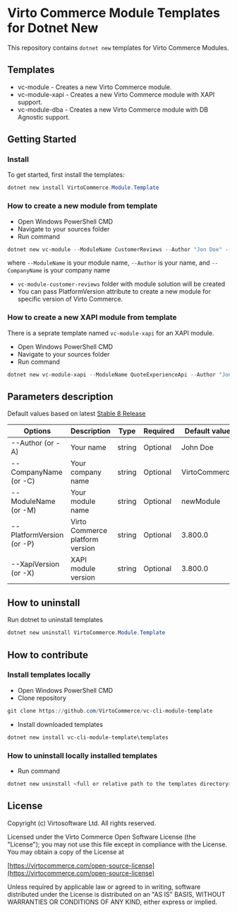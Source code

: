 # Virto Commerce Module Templates for Dotnet New

This repository contains `dotnet new` templates for Virto Commerce Modules.

## Templates
* vc-module - Creates a new Virto Commerce module.
* vc-module-xapi - Creates a new Virto Commerce module with XAPI support.
* vc-module-dba - Creates a new Virto Commerce module with DB Agnostic support.


## Getting Started

### Install

To get started, first install the templates:

```PowerShell
dotnet new install VirtoCommerce.Module.Template
```

### How to create a new module from template

* Open Windows PowerShell CMD
* Navigate to your sources folder
* Run command

```PowerShell
dotnet new vc-module --ModuleName CustomerReviews --Author "Jon Doe" --CompanyName VirtoCommerce
```

where `--ModuleName` is your module name, `--Author` is your name, and `--CompanyName` is your company name

* `vc-module-customer-reviews` folder with module solution will be created
* You can pass PlatformVersion attribute to create a new module for specific version of Virto Commerce.  

### How to create a new XAPI module from template
There is a seprate template named `vc-module-xapi` for an XAPI module.

* Open Windows PowerShell CMD
* Navigate to your sources folder
* Run command

```PowerShell
dotnet new vc-module-xapi --ModuleName QuoteExperienceApi --Author "Jon Doe" --CompanyName VirtoCommerce
```

## Parameters description

Default values based on latest [Stable 8 Release](https://www.virtocommerce.org/t/stable-bundle-6-release-notes/643/4)

| Options | Description | Type | Required | Default value |
|--------|-------------|------|----------|---------------|
| --Author (or -A) | Your name | string | Optional| John Doe |
| --CompanyName (or -C) | Your company name| string | Optional | VirtoCommerce |
| --ModuleName (or -M) | Your module name | string | Optional | newModule |
| --PlatformVersion (or -P) | Virto Commerce platform version | string | Optional | 3.800.0 |
| --XapiVersion (or -X) | XAPI module version | string | Optional | 3.800.0 |

## How to uninstall

Run dotnet to uninstall templates

```PowerShell
dotnet new uninstall VirtoCommerce.Module.Template
```

## How to contribute

### Install templates locally

* Open Windows PowerShell CMD
* Clone repository

```PowerShell
git clone https://github.com/VirtoCommerce/vc-cli-module-template
```

* Install downloaded templates

```PowerShell
dotnet new install vc-cli-module-template\templates
```

### How to uninstall locally installed templates

* Run command

```PowerShell
dotnet new uninstall <full or relative path to the templates directory>
```

## License

Copyright (c) Virtosoftware Ltd. All rights reserved.

Licensed under the Virto Commerce Open Software License (the "License"); you
may not use this file except in compliance with the License. You may
obtain a copy of the License at

[https://virtocommerce.com/open-source-license](https://virtocommerce.com/open-source-license)

Unless required by applicable law or agreed to in writing, software
distributed under the License is distributed on an "AS IS" BASIS,
WITHOUT WARRANTIES OR CONDITIONS OF ANY KIND, either express or
implied.
